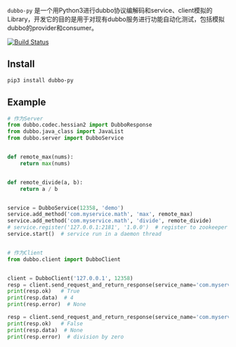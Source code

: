 `dubbo-py` 是一个用Python3进行dubbo协议编解码和service、client模拟的Library，开发它的目的是用于对现有dubbo服务进行功能自动化测试，包括模拟dubbo的provider和consumer。

[![Build Status](https://travis-ci.org/feiyuw/dubbo-py.svg?branch=master)](https://travis-ci.org/feiyuw/dubbo-py)

## Install

```sh
pip3 install dubbo-py
```

## Example

```python
# 作为Server
from dubbo.codec.hessian2 import DubboResponse
from dubbo.java_class import JavaList
from dubbo.server import DubboService


def remote_max(nums):
    return max(nums)


def remote_divide(a, b):
    return a / b


service = DubboService(12358, 'demo')
service.add_method('com.myservice.math', 'max', remote_max)
service.add_method('com.myservice.math', 'divide', remote_divide)
# service.register('127.0.0.1:2181', '1.0.0')  # register to zookeeper
service.start()  # service run in a daemon thread


# 作为Client
from dubbo.client import DubboClient


client = DubboClient('127.0.0.1', 12358)
resp = client.send_request_and_return_response(service_name='com.myservice.math', method_name='max', args=[[1, 2, 3, 4]])
print(resp.ok)   # True
print(resp.data)  # 4
print(resp.error)  # None

resp = client.send_request_and_return_response(service_name='com.myservice.math', method_name='divide', args=[1, 0])
print(resp.ok)   # False
print(resp.data)  # None
print(resp.error)  # division by zero
```
